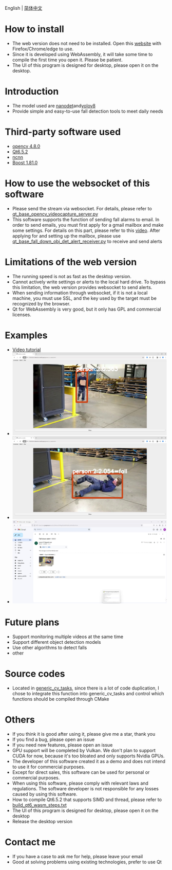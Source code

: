 English | [简体中文](./readme_cn.md)

# How to install

- The web version does not need to be installed. Open this [website](https://fall-down-detection.netlify.app/generic_cv_tasks.html) with Firefox/Chrome/edge to use.
- Since it is developed using WebAssembly, it will take some time to compile the first time you open it. Please be patient.
- The UI of this program is designed for desktop, please open it on the desktop.

# Introduction

- The model used are [nanodet](https://github.com/RangiLyu/nanodet)and[yolov8](https://github.com/ultralytics/ultralytics)
- Provide simple and easy-to-use fall detection tools to meet daily needs

# Third-party software used

- [opencv 4.8.0](https://github.com/opencv/opencv)
- [Qt6.5.2](https://www.qt.io/)
- [ncnn](https://github.com/Tencent/ncnn)
- [Boost 1.81.0](https://www.boost.org/)

# How to use the websocket of this software

- Please send the stream via websocket. For details, please refer to [qt_base_opencv_videocapture_server.py](https://github.com/stereomatchingkiss/show_cases/blob/master/python_tools/simple_server/qt_base_opencv_videocapture_server.py)
- This software supports the function of sending fall alarms to email. In order to send emails, you must first apply for a gmail mailbox and make some settings. For details on this part, please refer to this [video](https://www.youtube.com/watch?v=g_j6ILT-X0k&t=582s). After applying for and setting up the mailbox, please use [qt_base_fall_down_obj_det_alert_receiver.py](https://github.com/stereomatchingkiss/show_cases/blob/master/python_tools/simple_server/qt_base_fall_down_obj_det_alert_receiver.py) to receive and send alerts

# Limitations of the web version

- The running speed is not as fast as the desktop version.
- Cannot actively write settings or alerts to the local hard drive. To bypass this limitation, the web version provides websocket to send alerts.
- When sending information through websocket, if it is not a local machine, you must use SSL, and the key used by the target must be recognized by the browser.
- Qt for WebAssembly is very good, but it only has GPL and commercial licenses.

# Examples

- [Video tutorial](https://www.youtube.com/watch?v=gI_S8KvLkkM)
- ![Example 1](./imgs/00.png)
- ![Example 2](./imgs/01.png)
- ![Example 3](./imgs/02.png)

# Future plans

- Support monitoring multiple videos at the same time
- Support different object detection models
- Use other algorithms to detect falls
- other

# Source codes

- Located in [generic_cv_tasks](../generic_cv_tasks), since there is a lot of code duplication, I chose to integrate this function into generic_cv_tasks and control which functions should be compiled through CMake

# Others

- If you think it is good after using it, please give me a star, thank you
- If you find a bug, please open an issue
- If you need new features, please open an issue
- GPU support will be completed by Vulkan. We don't plan to support CUDA for now, because it's too bloated and only supports Nvidia GPUs.
- The developer of this software created it as a demo and does not intend to use it for commercial purposes.
- Except for direct sales, this software can be used for personal or commercial purposes.
- When using this software, please comply with relevant laws and regulations. The software developer is not responsible for any losses caused by using this software.
- How to compile Qt6.5.2 that supports SIMD and thread, please refer to [build_qt6_wasm_steps.txt](https://github.com/stereomatchingkiss/object_detection_and_alarm/blob/main/build_qt6_wasm_steps.txt)
- The UI of this program is designed for desktop, please open it on the desktop
- Release the desktop version

# Contact me

- If you have a case to ask me for help, please leave your email
- Good at solving problems using existing technologies, prefer to use Qt